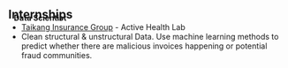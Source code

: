 <h2 id="publications" style="margin: 2px 0px -15px;">Internships</h2>

<h4 style="margin:0 10px 0;">Data Scientist</h4>

<ul style="margin:0 0 5px;">
  <li><autocolor><a href="https://www.taikang.com/about_en.html">Taikang Insurance Group</a> - Active Health Lab </autocolor></li>
  <li><autocolor>Clean structural & unstructural Data. Use machine learning methods to predict whether there are malicious invoices happening or potential fraud communities.</autocolor></li>
</ul>
